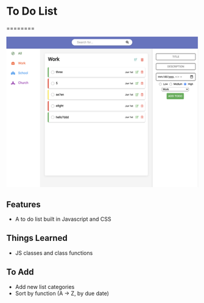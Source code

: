 # To Do List
========

![Alt text](/example.png?raw=true "example screenshot")


Features
--------

- A to do list built in Javascript and CSS


Things Learned
-------

- JS classes and class functions


To Add
-------
- Add new list categories
- Sort by function (A -> Z, by due date)
